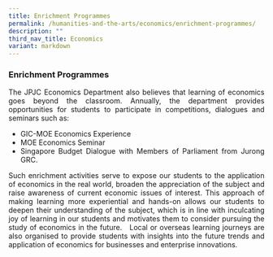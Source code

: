 ```yaml
---
title: Enrichment Programmes
permalink: /humanities-and-the-arts/economics/enrichment-programmes/
description: ""
third_nav_title: Economics
variant: markdown
---
```

<h3><strong>Enrichment Programmes</strong></h3>
<div align="justify">
<p>The JPJC Economics Department also believes that learning of economics goes beyond the classroom. Annually, the department provides opportunities for students to participate in competitions, dialogues and seminars such as:
</p><ul>
	<li>GIC-MOE Economics Experience</li>
	<li>MOE Economics Seminar</li>
	<li>Singapore Budget Dialogue with Members of Parliament from Jurong GRC.</li></ul>
	
<p>
Such enrichment activities serve to expose our students to the application of economics in the real world, broaden the appreciation of the subject and raise awareness of current economic issues of interest. This approach of making learning more experiential and hands-on allows our students to deepen their understanding of the subject, which is in line with inculcating joy of learning in our students and motivates them to consider pursuing the study of economics in the future. &nbsp;&nbsp;Local or overseas learning journeys are also organised to provide students with insights into the future trends and application of economics for businesses and enterprise innovations.</p></div>